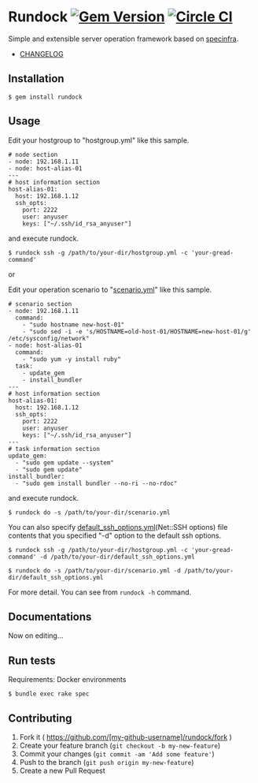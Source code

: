 # Rundock [![Gem Version](https://badge.fury.io/rb/rundock.svg)](http://badge.fury.io/rb/rundock) [![Circle CI](https://circleci.com/gh/hiracy/rundock.png?style=shield&circle-token=0d8a3836c5e285b7ecb6d076f2d51c5deca52d8b)](https://circleci.com/gh/hiracy/rundock)

Simple and extensible server operation framework based on [specinfra](https://github.com/serverspec/specinfra).

- [CHANGELOG](https://github.com/hiracy/rundock/blob/master/CHANGELOG.md)

## Installation

```
$ gem install rundock
```

## Usage

Edit your hostgroup to "hostgroup.yml" like this sample.

```
# node section
- node: 192.168.1.11
- node: host-alias-01
---
# host information section
host-alias-01:
  host: 192.168.1.12
  ssh_opts:
    port: 2222
    user: anyuser
    keys: ["~/.ssh/id_rsa_anyuser"]
```

and execute rundock.

    $ rundock ssh -g /path/to/your-dir/hostgroup.yml -c 'your-gread-command'

or

Edit your operation scenario to "[scenario.yml](https://github.com/hiracy/rundock/blob/master/scenario_sample.yml)" like this sample.

```
# scenario section
- node: 192.168.1.11
  command:
    - "sudo hostname new-host-01"
    - "sudo sed -i -e 's/HOSTNAME=old-host-01/HOSTNAME=new-host-01/g' /etc/sysconfig/network"
- node: host-alias-01
  command:
    - "sudo yum -y install ruby"
  task:
    - update_gem
    - install_bundler
---
# host information section
host-alias-01:
  host: 192.168.1.12
  ssh_opts:
    port: 2222
    user: anyuser
    keys: ["~/.ssh/id_rsa_anyuser"]
---
# task information section
update_gem:
  - "sudo gem update --system"
  - "sudo gem update"
install_bundler:
  - "sudo gem install bundler --no-ri --no-rdoc"
```

and execute rundock.

    $ rundock do -s /path/to/your-dir/scenario.yml

You can also specify [default_ssh_options.yml](http://net-ssh.github.io/net-ssh/classes/Net/SSH.html)(Net::SSH options) file contents that you specified "-d" option to the default ssh options.

```
$ rundock ssh -g /path/to/your-dir/hostgroup.yml -c 'your-gread-command' -d /path/to/your-dir/default_ssh_options.yml
```
```
$ rundock do -s /path/to/your-dir/scenario.yml -d /path/to/your-dir/default_ssh_options.yml
```

For more detail. You can see from `rundock -h` command.

## Documentations

Now on editing...

## Run tests

Requirements: Docker environments

```
$ bundle exec rake spec
```

## Contributing

1. Fork it ( https://github.com/[my-github-username]/rundock/fork )
2. Create your feature branch (`git checkout -b my-new-feature`)
3. Commit your changes (`git commit -am 'Add some feature'`)
4. Push to the branch (`git push origin my-new-feature`)
5. Create a new Pull Request
